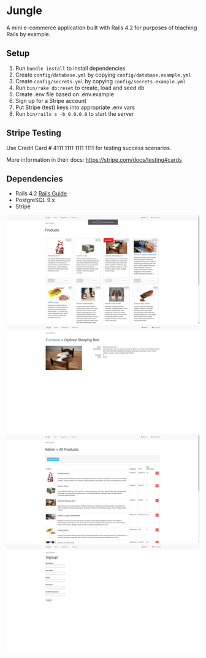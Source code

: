 # Jungle

A mini e-commerce application built with Rails 4.2 for purposes of teaching Rails by example.

## Setup

1. Run `bundle install` to install dependencies
2. Create `config/database.yml` by copying `config/database.example.yml`
3. Create `config/secrets.yml` by copying `config/secrets.example.yml`
4. Run `bin/rake db:reset` to create, load and seed db
5. Create .env file based on .env.example
6. Sign up for a Stripe account
7. Put Stripe (test) keys into appropriate .env vars
8. Run `bin/rails s -b 0.0.0.0` to start the server

## Stripe Testing

Use Credit Card # 4111 1111 1111 1111 for testing success scenarios.

More information in their docs: <https://stripe.com/docs/testing#cards>

## Dependencies

- Rails 4.2 [Rails Guide](http://guides.rubyonrails.org/v4.2/)
- PostgreSQL 9.x
- Stripe

![Homepage](https://github.com/davemgj84/jungle-rails/blob/master/docs/home.png?raw=true)
![Product Details](https://github.com/davemgj84/jungle-rails/blob/master/docs/product.png?raw=true)
![Create Product](https://github.com/davemgj84/jungle-rails/blob/master/docs/create.png?raw=true)
![Signup](https://github.com/davemgj84/jungle-rails/blob/master/docs/signup.png?raw=true)
